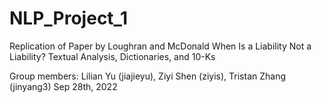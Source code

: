 # NLP_Project_1

Replication of Paper by Loughran and McDonald 
When Is a Liability Not a Liability? Textual Analysis, Dictionaries, and 10-Ks 
				
Group members: Lilian Yu (jiajieyu), Ziyi Shen (ziyis), Tristan Zhang (jinyang3)
Sep 28th, 2022
